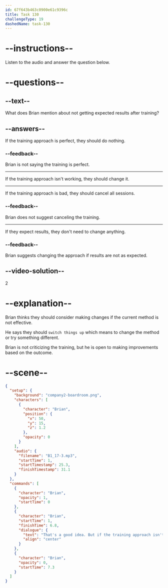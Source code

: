 ```yaml
---
id: 67f643b463c0900e61c9396c
title: Task 130
challengeType: 19
dashedName: task-130
---
```


<!-- (audio) Brian: That's a good idea. But if the training approach isn't getting the results we expect, maybe we should switch things up. -->

# --instructions--

Listen to the audio and answer the question below.

# --questions--

## --text--

What does Brian mention about not getting expected results after training?

## --answers--

If the training approach is perfect, they should do nothing.

### --feedback--

Brian is not saying the training is perfect.

---

If the training approach isn't working, they should change it.

---

If the training approach is bad, they should cancel all sessions.

### --feedback--

Brian does not suggest canceling the training.

---

If they expect results, they don't need to change anything.

### --feedback--

Brian suggests changing the approach if results are not as expected.

## --video-solution--

2

# --explanation--

Brian thinks they should consider making changes if the current method is not effective.

He says they should `switch things up` which means to change the method or try something different.

Brian is not criticizing the training, but he is open to making improvements based on the outcome.

# --scene--

```json
{
  "setup": {
    "background": "company2-boardroom.png",
    "characters": [
      {
        "character": "Brian",
        "position": {
          "x": 50,
          "y": 15,
          "z": 1.2
        },
        "opacity": 0
      }
    ],
    "audio": {
      "filename": "B1_17-3.mp3",
      "startTime": 1,
      "startTimestamp": 25.3,
      "finishTimestamp": 31.1
    }
  },
  "commands": [
    {
      "character": "Brian",
      "opacity": 1,
      "startTime": 0
    },
    {
      "character": "Brian",
      "startTime": 1,
      "finishTime": 6.8,
      "dialogue": {
        "text": "That's a good idea. But if the training approach isn't getting the results we expect, maybe we should switch things up.",
        "align": "center"
      }
    },
    {
      "character": "Brian",
      "opacity": 0,
      "startTime": 7.3
    }
  ]
}
```
